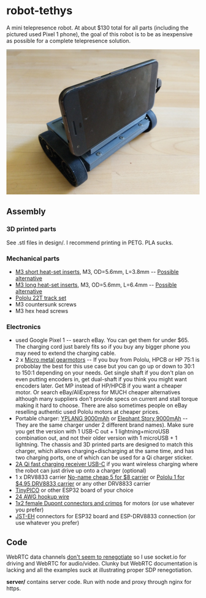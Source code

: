 # robot-tethys

A mini telepresence robot. At about $130 total for all parts (including the pictured used Pixel 1 phone), the goal of this robot is to be as inexpensive as possible for a complete telepresence solution.

![robot](/images/robot.jpg?raw=true "robot")

## Assembly

### 3D printed parts

See .stl files in design/. I recommend printing in PETG. PLA sucks.

### Mechanical parts

* [M3 short heat-set inserts](https://www.mcmaster.com/94180a331), M3, OD=5.6mm, L=3.8mm -- [Possible alternative](https://www.ebay.com/sch/i.html?_from=R40&_trksid=m570.l1313&_nkw=initeq+m3+long&_sacat=0)
* [M3 long heat-set inserts](https://www.mcmaster.com/94180a333), M3, OD=5.6mm, L=6.4mm -- [Possible alternative](https://www.ebay.com/sch/i.html?_from=R40&_trksid=m570.l1313&_nkw=initeq+m3+short&_sacat=0)
* [Pololu 22T track set](https://www.pololu.com/product/3030)
* M3 countersunk screws
* M3 hex head screws

### Electronics
* used Google Pixel 1 -- search eBay. You can get them for under $65. The charging cord just barely fits so if you buy any bigger phone you may need to extend the charging cable.
* 2 x [Micro metal gearmotors](https://www.pololu.com/category/60/micro-metal-gearmotors) -- If you buy from Pololu, HPCB or HP 75:1 is proboblay the best for this use case but you can go up or down to 30:1 to 150:1 depending on your needs. Get single shaft if you don't plan on even putting encoders in, get dual-shaft if you think you might want encoders later. Get MP instead of HP/HPCB if you want a cheaper motor. Or search eBay/AliExpress for MUCH cheaper alternatives although many suppliers don't provide specs on current and stall torque making it hard to choose. There are also sometimes people on eBay reselling authentic used Pololu motors at cheaper prices.
* Portable charger: [YPLANG 9000mAh](https://www.amazon.com/Powerbank-9000mAh-Portable-Charger-External/dp/B07JMTSPC3) or [Elephant Story 9000mAh](http://www.elephantstory.net/product/ds01/) -- They are the same charger under 2 different brand names). Make sure you get the version with 1 USB-C out + 1 lightning+microUSB combination out, and not their older version with 1 microUSB + 1 lightning. The chassis and 3D printed parts are designed to match this charger, which allows charging+discharging at the same time, and has two charging ports, one of which can be used for a Qi charger sticker.
* [2A Qi fast charging receiver USB-C](https://www.aliexpress.com/item/4000239832349.html?spm=a2g0o.productlist.0.0.35b368d0CEJ0jH&algo_pvid=8c201542-8113-476a-9f66-177729616d19&algo_expid=8c201542-8113-476a-9f66-177729616d19-2&btsid=0be3746c15870616127626599eba46&ws_ab_test=searchweb0_0,searchweb201602_,searchweb201603_) if you want wireless charging where the robot can just drive up onto a charger (optional)
* 1 x DRV8833 carrier [No-name cheap 5 for $8 carrier](https://www.amazon.com/KOOBOOK-DRV8833-Module-Bridge-Controller/dp/B07S4FVY9M/) or [Pololu 1 for $4.95 DRV8833 carrier](https://www.pololu.com/product/2130) or any other DRV8833 carrier
* [TinyPICO](https://www.adafruit.com/product/4335) or other ESP32 board of your choice
* [24 AWG hookup wire](https://www.amazon.com/gp/product/B0791B1YPS/)
* [1x2 female Dupont connectors and crimps](https://www.amazon.com/gp/product/B078RRPRQZ/) for motors (or use whatever you prefer)
* [JST-EH](https://www.digikey.com/catalog/en/partgroup/eh-series/) connectors for ESP32 board and ESP-DRV8833 connection (or use whatever you prefer)

## Code

WebRTC data channels [don't seem to renegotiate](https://stackoverflow.com/questions/61179293/renegotiating-sdp-withaudiovideodata-webrtc) so I use socket.io for driving and WebRTC for audio/video. Clunky but WebRTC documentation is lacking and all the examples suck at illustrating proper SDP renegotiation.

**server/** contains server code. Run with node and proxy through nginx for https.
